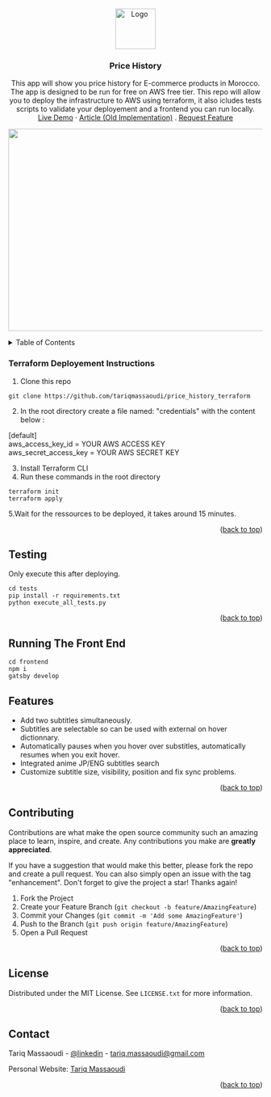 
<a name="readme-top"></a>



<!-- PROJECT LOGO -->
<br />
<div align="center">
    <img src="https://user-images.githubusercontent.com/52799665/228613935-3e22aa58-bb38-4feb-8592-11f67e3715c4.png" alt="Logo" width="80" height="80">

  <h3 align="center">Price History</h3>


  <p align="center">
    This app will show you price history for E-commerce products in Morocco. The app is designed to be run for free on AWS free tier. This repo will allow you to deploy the infrastructure to AWS using terraform, it also icludes tests scripts to validate your deployement and a frontend you can run locally. 
    <br />
    <a href="https://www.tariqmassaoudi.com/jumiaapp/">Live Demo</a>
    ·
     <a href="https://www.tariqmassaoudi.com/jumia-price-comparator/">Article (Old Implementation)</a>
    .
    <a href="https://github.com/tariqmassaoudi/two-subs/issues">Request Feature</a>
  </p>

</div>
<div><p align="center">
<img  src="https://user-images.githubusercontent.com/52799665/228614596-5ebedbd3-b1a1-403c-b494-378ee25e4f20.png" width="600" height="400">
</p>
    </div>


<!-- TABLE OF CONTENTS -->
<details>
  <summary>Table of Contents</summary>
  <ol>
    <li><a href="#terraform-deployement-instructions">Terraform Deployement Instructions</a></li>
     <li><a href="#testing">Testing</a></li>
     <li><a href="#running-the-front-end">Running The Front End</a></li>
           <li><a href="#features">Features</a></li>
    <li><a href="#contributing">Contributing</a></li>
    <li><a href="#license">License</a></li>
    <li><a href="#contact">Contact</a></li>
  </ol>
</details>







### Terraform Deployement Instructions
1. Clone this repo
```
git clone https://github.com/tariqmassaoudi/price_history_terraform
```
2. In the root directory create a file named: "credentials" with the content below : <br/>

[default] <br/>
aws_access_key_id = YOUR AWS ACCESS KEY <br/>
aws_secret_access_key = YOUR AWS SECRET KEY <br/>

3. Install Terraform CLI
4. Run these commands in the root directory
```
terraform init
terraform apply
```
5.Wait for the ressources to be deployed, it takes around 15 minutes. 

<p align="right">(<a href="#readme-top">back to top</a>)</p>

<!-- USAGE EXAMPLES -->

## Testing
Only execute this after deploying.
```
cd tests
pip install -r requirements.txt
python execute_all_tests.py
```

<p align="right">(<a href="#readme-top">back to top</a>)</p>


## Running The Front End
```
cd frontend
npm i 
gatsby develop

```



## Features

* Add two subtitles simultaneously.
* Subtitles are selectable so can be used with external on hover dictionnary.
* Automatically pauses when you hover over substitles, automatically resumes when you exit hover.
* Integrated anime JP/ENG subtitles search
* Customize subtitle size, visibility, position and fix sync problems.


<p align="right">(<a href="#readme-top">back to top</a>)</p>



<!-- CONTRIBUTING -->
## Contributing

Contributions are what make the open source community such an amazing place to learn, inspire, and create. Any contributions you make are **greatly appreciated**.

If you have a suggestion that would make this better, please fork the repo and create a pull request. You can also simply open an issue with the tag "enhancement".
Don't forget to give the project a star! Thanks again!

1. Fork the Project
2. Create your Feature Branch (`git checkout -b feature/AmazingFeature`)
3. Commit your Changes (`git commit -m 'Add some AmazingFeature'`)
4. Push to the Branch (`git push origin feature/AmazingFeature`)
5. Open a Pull Request

<p align="right">(<a href="#readme-top">back to top</a>)</p>



<!-- LICENSE -->
## License

Distributed under the MIT License. See `LICENSE.txt` for more information.

<p align="right">(<a href="#readme-top">back to top</a>)</p>



<!-- CONTACT -->
## Contact

Tariq Massaoudi - [@linkedin](https://www.linkedin.com/in/tariqmassaoudi/) - tariq.massaoudi@gmail.com

Personal Website: [Tariq Massaoudi](https://tariqmassaoudi.com)

<p align="right">(<a href="#readme-top">back to top</a>)</p>




<!-- MARKDOWN LINKS & IMAGES -->
<!-- https://www.markdownguide.org/basic-syntax/#reference-style-links -->
[contributors-shield]: https://img.shields.io/github/contributors/othneildrew/Best-README-Template.svg?style=for-the-badge
[contributors-url]: https://github.com/tariqmassaoudi/two-subs/Best-README-Template/graphs/contributors
[forks-shield]: https://img.shields.io/github/forks/othneildrew/Best-README-Template.svg?style=for-the-badge
[forks-url]: https://github.com/tariqmassaoudi/two-subs/Best-README-Template/network/members
[stars-shield]: https://img.shields.io/packagist/stars/tariqmassaoudi/two-subs
[stars-url]: https://github.com/tariqmassaoudi/two-subs
[issues-shield]: https://img.shields.io/github/issues/othneildrew/Best-README-Template.svg?style=for-the-badge
[issues-url]: https://github.com/tariqmassaoudi/two-subs/Best-README-Template/issues
[license-shield]: https://img.shields.io/github/license/othneildrew/Best-README-Template.svg?style=for-the-badge
[license-url]: https://github.com/tariqmassaoudi/two-subs/Best-README-Template/blob/master/LICENSE.txt
[linkedin-shield]: https://img.shields.io/badge/-LinkedIn-black.svg?style=for-the-badge&logo=linkedin&colorB=555
[linkedin-url]: https://www.linkedin.com/in/tariqmassaoudi/
[product-screenshot]: images/screenshot.png

